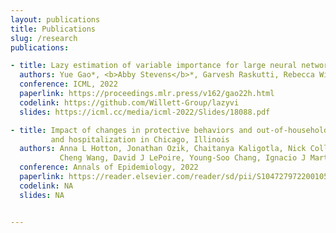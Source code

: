 ```yaml
---
layout: publications
title: Publications
slug: /research
publications:

- title: Lazy estimation of variable importance for large neural networks
  authors: Yue Gao*, <b>Abby Stevens</b>*, Garvesh Raskutti, Rebecca Willett
  conference: ICML, 2022
  paperlink: https://proceedings.mlr.press/v162/gao22h.html
  codelink: https://github.com/Willett-Group/lazyvi
  slides: https://icml.cc/media/icml-2022/Slides/18088.pdf

- title: Impact of changes in protective behaviors and out-of-household activities by age on Covid-19 transmission 
         and hospitalization in Chicago, Illinois
  authors: Anna L Hotton, Jonathan Ozik, Chaitanya Kaligotla, Nick Collier, <b>Abby Stevens</b>, Aditya S Khanna, Margaret M MacDonell, 
           Cheng Wang, David J LePoire, Young-Soo Chang, Ignacio J Martinez-Moyano, Bogdan Mucenic, Harold A Pollack, John A Schneider, Charles Macal
  conference: Annals of Epidemiology, 2022
  paperlink: https://reader.elsevier.com/reader/sd/pii/S1047279722001053?token=0B3F533820B402EFD0CF5F7D22C775065DAD21FFE1559FEF2AE19A08A4BBB324A8BD103A8975D1E19044F951A1534BD1&originRegion=us-east-1&originCreation=20220817050919
  codelink: NA
  slides: NA


---
```

